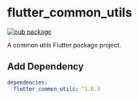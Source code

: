 # flutter_common_utils

[![pub package](https://img.shields.io/pub/v/flutter_common_utils.svg)](https://pub.dartlang.org/packages/flutter_common_utils)

A common utils Flutter package project.

## Add Dependency

```yaml
dependencies:
  flutter_common_utils: ^1.0.3
```